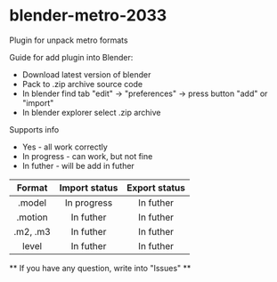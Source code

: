 # blender-metro-2033
Plugin for unpack metro formats

Guide for add plugin into Blender:
- Download latest version of blender
- Pack to .zip archive source code
- In blender find tab "edit" -> "preferences" -> press button "add" or "import"
- In blender explorer select .zip archive

Supports info
* Yes - all work correctly
* In progress - can work, but not fine
* In futher - will be add in futher

| Format   | Import status | Export status |
| :------: | :-----------: | :-----------: |
| .model   | In progress   | In futher     |
| .motion  | In futher     | In futher     |
| .m2, .m3 | In futher     | In futher     |
| level    | In futher     | In futher     |

** If you have any question, write into "Issues" **
